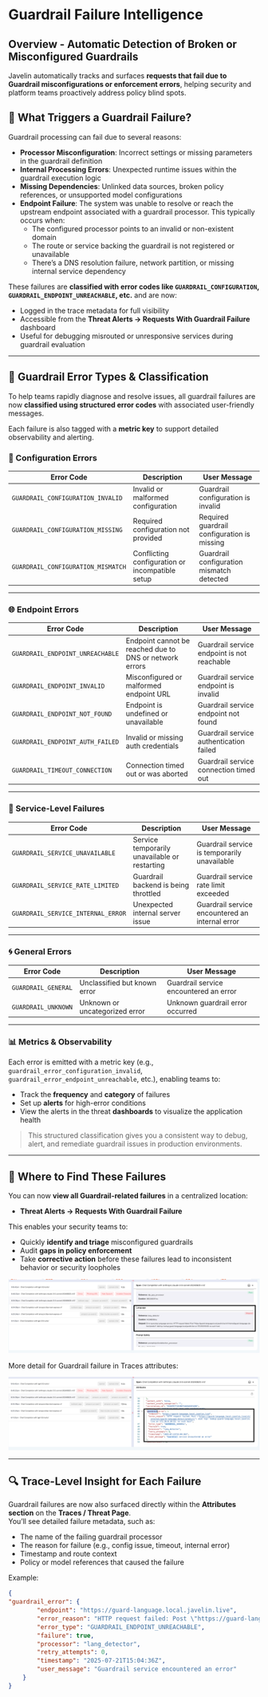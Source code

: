 # Guardrail Failure Intelligence

## Overview - Automatic Detection of Broken or Misconfigured Guardrails

Javelin automatically tracks and surfaces **requests that fail due to Guardrail misconfigurations or enforcement errors**, helping security and platform teams proactively address policy blind spots.

## 🚨 What Triggers a Guardrail Failure?

Guardrail processing can fail due to several reasons:
- **Processor Misconfiguration**: Incorrect settings or missing parameters in the guardrail definition
- **Internal Processing Errors**: Unexpected runtime issues within the guardrail execution logic
- **Missing Dependencies**: Unlinked data sources, broken policy references, or unsupported model configurations
- **Endpoint Failure**: The system was unable to resolve or reach the upstream endpoint associated with a guardrail processor. This typically occurs when:
    - The configured processor points to an invalid or non-existent domain
    - The route or service backing the guardrail is not registered or unavailable
    - There’s a DNS resolution failure, network partition, or missing internal service dependency

These failures are **classified with error codes like `GUARDRAIL_CONFIGURATION`, `GUARDRAIL_ENDPOINT_UNREACHABLE`, etc.** and are now:
- Logged in the trace metadata for full visibility
- Accessible from the **Threat Alerts → Requests With Guardrail Failure** dashboard
- Useful for debugging misrouted or unresponsive services during guardrail evaluation

---


## 📘 Guardrail Error Types & Classification

To help teams rapidly diagnose and resolve issues, all guardrail failures are now **classified using structured error codes** with associated user-friendly messages.  

Each failure is also tagged with a **metric key** to support detailed observability and alerting.

### 🧰 Configuration Errors

| Error Code                        | Description                                       | User Message                                 |
|----------------------------------|--------------------------------------------------|----------------------------------------------|
| `GUARDRAIL_CONFIGURATION_INVALID`| Invalid or malformed configuration               | Guardrail configuration is invalid            |
| `GUARDRAIL_CONFIGURATION_MISSING`| Required configuration not provided              | Required guardrail configuration is missing   |
| `GUARDRAIL_CONFIGURATION_MISMATCH`| Conflicting configuration or incompatible setup  | Guardrail configuration mismatch detected     |

---

### 🌐 Endpoint Errors

| Error Code                         | Description                                                | User Message                                 |
|-----------------------------------|------------------------------------------------------------|----------------------------------------------|
| `GUARDRAIL_ENDPOINT_UNREACHABLE`  | Endpoint cannot be reached due to DNS or network errors    | Guardrail service endpoint is not reachable  |
| `GUARDRAIL_ENDPOINT_INVALID`      | Misconfigured or malformed endpoint URL                    | Guardrail service endpoint is invalid        |
| `GUARDRAIL_ENDPOINT_NOT_FOUND`    | Endpoint is undefined or unavailable                       | Guardrail service endpoint not found         |
| `GUARDRAIL_ENDPOINT_AUTH_FAILED`  | Invalid or missing auth credentials                        | Guardrail service authentication failed      |
| `GUARDRAIL_TIMEOUT_CONNECTION`    | Connection timed out or was aborted                        | Guardrail service connection timed out       |

---

### 🔧 Service-Level Failures

| Error Code                         | Description                                           | User Message                                  |
|-----------------------------------|-------------------------------------------------------|-----------------------------------------------|
| `GUARDRAIL_SERVICE_UNAVAILABLE`   | Service temporarily unavailable or restarting         | Guardrail service is temporarily unavailable  |
| `GUARDRAIL_SERVICE_RATE_LIMITED`  | Guardrail backend is being throttled                 | Guardrail service rate limit exceeded         |
| `GUARDRAIL_SERVICE_INTERNAL_ERROR`| Unexpected internal server issue                     | Guardrail service encountered an internal error|

---

### 🌀 General Errors

| Error Code             | Description                    | User Message                              |
|-----------------------|--------------------------------|-------------------------------------------|
| `GUARDRAIL_GENERAL`   | Unclassified but known error   | Guardrail service encountered an error    |
| `GUARDRAIL_UNKNOWN`   | Unknown or uncategorized error | Unknown guardrail error occurred          |

---

### 📊 Metrics & Observability

Each error is emitted with a metric key (e.g., `guardrail_error_configuration_invalid`, `guardrail_error_endpoint_unreachable`, etc.), enabling teams to:
- Track the **frequency** and **category** of failures
- Set up **alerts** for high-error conditions
- View the alerts in the threat **dashboards** to visualize the application health

> This structured classification gives you a consistent way to debug, alert, and remediate guardrail issues in production environments.

---

## 🧭 Where to Find These Failures

You can now **view all Guardrail-related failures** in a centralized location:
- **Threat Alerts → Requests With Guardrail Failure**

This enables your security teams to:
- Quickly **identify and triage** misconfigured guardrails
- Audit **gaps in policy enforcement**
- Take **corrective action** before these failures lead to inconsistent behavior or security loopholes

![Guardrail Failure Monitoring Interface](/img/core/javelin_guardrail_trace.png)

More detail for Guardrail failure in Traces attributes: 

![Guardrail Failure Monitoring Interface](/img/core/javelin_guardrail_error.png)

---

## 🔍 Trace-Level Insight for Each Failure

Guardrail failures are now also surfaced directly within the **Attributes section** on the **Traces / Threat Page**.  
You’ll see detailed failure metadata, such as:
- The name of the failing guardrail processor
- The reason for failure (e.g., config issue, timeout, internal error)
- Timestamp and route context
- Policy or model references that caused the failure

Example:

```json
{
"guardrail_error": {
        "endpoint": "https://guard-language.local.javelin.live",
        "error_reason": "HTTP request failed: Post \"https://guard-language.local.javelin.live/v1/internal/guard-language-detect/predict\": dial tcp: lookup guard-language.local.javelin.live on 172.20.0.10:53: no such host",
        "error_type": "GUARDRAIL_ENDPOINT_UNREACHABLE",
        "failure": true,
        "processor": "lang_detector",
        "retry_attempts": 0,
        "timestamp": "2025-07-21T15:04:36Z",
        "user_message": "Guardrail service encountered an error"
    }
}